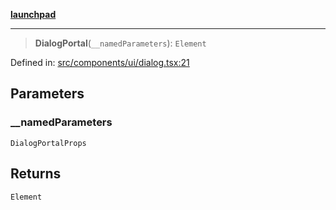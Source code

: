[**launchpad**](index.md)

***

> **DialogPortal**(`__namedParameters`): `Element`

Defined in: [src/components/ui/dialog.tsx:21](https://github.com/victorbratov/launchpad/blob/d14315d3bd6634bc1c0e4507f8ad0551e9221cbc/src/components/ui/dialog.tsx#L21)

## Parameters

### \_\_namedParameters

`DialogPortalProps`

## Returns

`Element`
